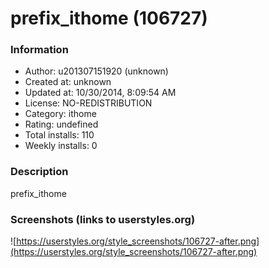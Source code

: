 # prefix_ithome (106727)

### Information
- Author: u201307151920 (unknown)
- Created at: unknown
- Updated at: 10/30/2014, 8:09:54 AM
- License: NO-REDISTRIBUTION
- Category: ithome
- Rating: undefined
- Total installs: 110
- Weekly installs: 0


### Description
prefix_ithome


### Screenshots (links to userstyles.org)
![https://userstyles.org/style_screenshots/106727-after.png](https://userstyles.org/style_screenshots/106727-after.png)


